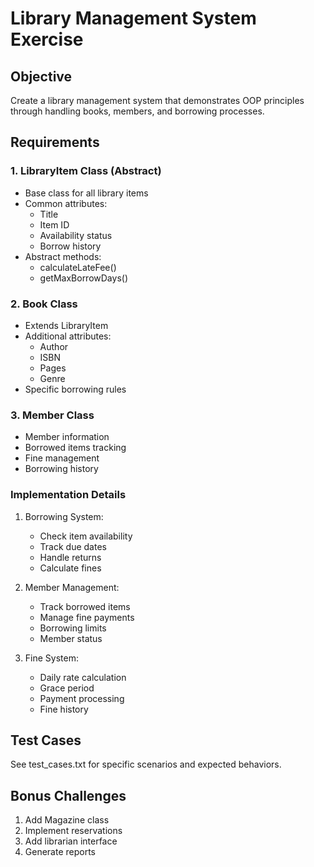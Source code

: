 # Library Management System Exercise

## Objective
Create a library management system that demonstrates OOP principles through handling books, members, and borrowing processes.

## Requirements

### 1. LibraryItem Class (Abstract)
- Base class for all library items
- Common attributes:
  - Title
  - Item ID
  - Availability status
  - Borrow history
- Abstract methods:
  - calculateLateFee()
  - getMaxBorrowDays()

### 2. Book Class
- Extends LibraryItem
- Additional attributes:
  - Author
  - ISBN
  - Pages
  - Genre
- Specific borrowing rules

### 3. Member Class
- Member information
- Borrowed items tracking
- Fine management
- Borrowing history

### Implementation Details
1. Borrowing System:
   - Check item availability
   - Track due dates
   - Handle returns
   - Calculate fines

2. Member Management:
   - Track borrowed items
   - Manage fine payments
   - Borrowing limits
   - Member status

3. Fine System:
   - Daily rate calculation
   - Grace period
   - Payment processing
   - Fine history

## Test Cases
See test_cases.txt for specific scenarios and expected behaviors.

## Bonus Challenges
1. Add Magazine class
2. Implement reservations
3. Add librarian interface
4. Generate reports 